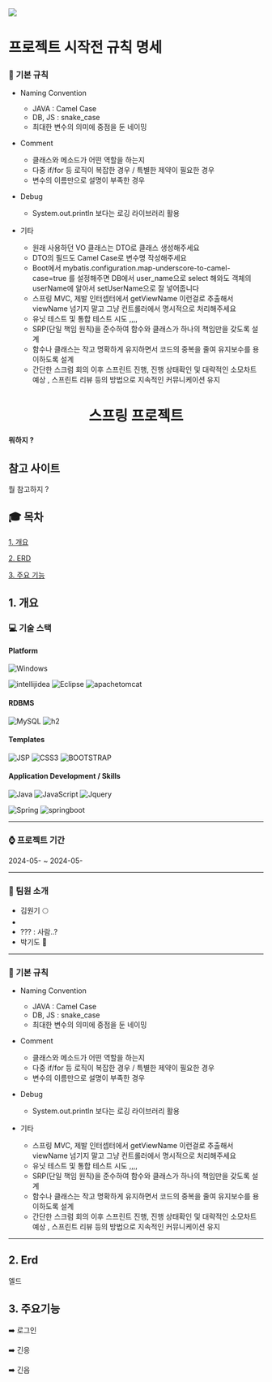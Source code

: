 <img src="https://img.shields.io/badge/github-181717?style=for-the-badge&logo=github&logoColor=white">

# 프로젝트 시작전 규칙 명세

### :flags: 기본 규칙
- Naming Convention
  - JAVA : Camel Case
  - DB, JS : snake_case
  - 최대한 변수의 의미에 중점을 둔 네이밍
    
- Comment
  - 클래스와 메소드가 어떤 역할을 하는지
  - 다중 if/for 등 로직이 복잡한 경우 / 특별한 제약이 필요한 경우
  - 변수의 이름만으로 설명이 부족한 경우
 
- Debug
  - System.out.println 보다는 로깅 라이브러리 활용
 
- 기타
  - 원래 사용하던 VO 클래스는 DTO로 클래스 생성해주세요
  - DTO의 필드도 Camel Case로 변수명 작성해주세요
  - Boot에서 mybatis.configuration.map-underscore-to-camel-case=true 를 설정해주면 DB에서 user_name으로 select 해와도 객체의 userName에 알아서 setUserName으로 잘 넣어줍니다
  - 스프링 MVC, 제발 인터셉터에서 getViewName 이런걸로 추출해서 viewName 넘기지 말고 그냥 컨트롤러에서 명시적으로 처리해주세요
  - 유닛 테스트 및 통합 테스트 시도 ,,,,
  - SRP(단일 책임 원칙)을 준수하여 함수와 클래스가 하나의 책임만을 갖도록 설계
  - 함수나 클래스는 작고 명확하게 유지하면서 코드의 중복을 줄여 유지보수를 용이하도록 설계
  -  간단한 스크럼 회의 이후 스프린트 진행, 진행 상태확인 및 대략적인 소모차트 예상 , 스프린트 리뷰 등의 방법으로 지속적인 커뮤니케이션 유지


<div align="center">
  <h1>스프링 프로젝트</h1>
</div>


#### 뭐하지 ?

## 참고 사이트
뭘 참고하지 ?


## :mortar_board: 목차
[1. 개요](#1-개요)

[2. ERD](#2-erd)

[3. 주요 기능](#3-주요기능)


## 1. 개요
### :computer: 기술 스택
#### Platform
![Windows](https://img.shields.io/badge/Windows-0078D6?style=for-the-badge&logo=windows&logoColor=white)

![intellijidea](https://img.shields.io/badge/intellijidea-0078D6.svg?style=for-the-badge&logo=intellijidea&logoColor=black)
![Eclipse](https://img.shields.io/badge/Eclipse-0078D6.svg?style=for-the-badge&logo=Eclipse&logoColor=purple)
![apachetomcat](https://img.shields.io/badge/tomcat-0078D6.svg?style=for-the-badge&logo=apachetomcat&logoColor=yellow)
#### RDBMS
![MySQL](https://img.shields.io/badge/mysql-0078D6.svg?style=for-the-badge&logo=mysql&logoColor=white)
![h2](https://img.shields.io/badge/H2-0078D6.svg?style=for-the-badge&logo=postgresql&logoColor=white)
#### Templates
![JSP](https://img.shields.io/badge/JSP-0078D6.svg?style=for-the-badge&logo=Laravel&logoColor=white)
![CSS3](https://img.shields.io/badge/css3-0078D6.svg?style=for-the-badge&logo=css3&logoColor=white)
 ![BOOTSTRAP](https://img.shields.io/badge/Bootstrap-0078D6?style=for-the-badge&logo=bootstrap&logoColor=#7952B3)
#### Application Development / Skills
![Java](https://img.shields.io/badge/Java-0078D6?style=for-the-badge&logo=openjdk&logoColor=white)
![JavaScript](https://img.shields.io/badge/javascript-0078D6.svg?style=for-the-badge&logo=javascript&logoColor=%23F7DF1E)
 ![Jquery](https://img.shields.io/badge/jQuery-0078D6?style=for-the-badge&logo=jquery&logoColor=white)

 
![Spring](https://img.shields.io/badge/spring-%236DB33F.svg?style=for-the-badge&logo=spring&logoColor=white)
![springboot](https://img.shields.io/badge/springboot-%236DB33F.svg?style=for-the-badge&logo=springboot&logoColor=white)

 
<hr>

 ### :watch: 프로젝트 기간
 2024-05- ~ 2024-05-
 
<hr>

### :busts_in_silhouette: 팀원 소개
- 김원기  :full_moon:
- 
- ??? : 사람..?
- 박기도  :monkey:

<hr>

### :flags: 기본 규칙
- Naming Convention
  - JAVA : Camel Case
  - DB, JS : snake_case
  - 최대한 변수의 의미에 중점을 둔 네이밍
    
- Comment
  - 클래스와 메소드가 어떤 역할을 하는지
  - 다중 if/for 등 로직이 복잡한 경우 / 특별한 제약이 필요한 경우
  - 변수의 이름만으로 설명이 부족한 경우
 
- Debug
  - System.out.println 보다는 로깅 라이브러리 활용
 
- 기타
  - 스프링 MVC, 제발 인터셉터에서 getViewName 이런걸로 추출해서 viewName 넘기지 말고 그냥 컨트롤러에서 명시적으로 처리해주세요
  - 유닛 테스트 및 통합 테스트 시도 ,,,,
  - SRP(단일 책임 원칙)을 준수하여 함수와 클래스가 하나의 책임만을 갖도록 설계
  - 함수나 클래스는 작고 명확하게 유지하면서 코드의 중복을 줄여 유지보수를 용이하도록 설계
  -  간단한 스크럼 회의 이후 스프린트 진행, 진행 상태확인 및 대략적인 소모차트 예상 , 스프린트 리뷰 등의 방법으로 지속적인 커뮤니케이션 유지
 
<hr>
    
## 2. Erd
엘드


## 3. 주요기능
:arrow_right: 로그인 


:arrow_right: 긴응

:arrow_right: 긴음







